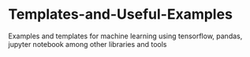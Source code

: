 # Templates-and-Useful-Examples
Examples and templates for machine learning using tensorflow, pandas, jupyter notebook among other libraries and tools

